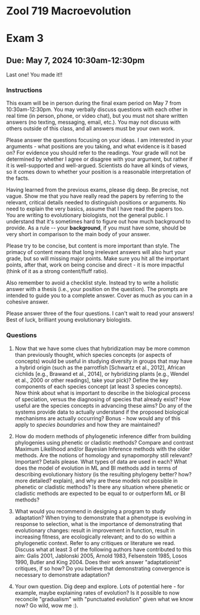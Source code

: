 # Zool 719 Macroevolution
# Exam 3
## Due: May 7, 2024 10:30am-12:30pm

Last one! You made it!!

### Instructions
This exam will be in person during the final exam period on May 7 from 10:30am-12:30pm. You may verbally discuss questions with each other in real time (in person, phone, or video chat), but you must not share written answers (no texting, messaging, email, etc.). You may not discuss with others outside of this class, and all answers must be your own work.

Please answer the questions focusing on your ideas. I am interested in your arguments - what positions are you taking, and what evidence is it based on? For evidence you should refer to the readings. Your grade will not be determined by whether I agree or disagree with your argument, but rather if it is well-supported and well-argued. Scientists do have all kinds of views, so it comes down to whether your position is a reasonable interpretation of the facts.

Having learned from the previous exams, please dig deep. Be precise, not vague. Show me that you have really read the papers by referring to the relevant, critical details needed to distinguish positions or arguments. No need to explain the very basics, assume that I have read the papers too. You are writing to evolutionary biologists, not the general public. I understand that itʻs sometimes hard to figure out how much background to provide. As a rule -- your **background**, if you must have some, should be very short in comparison to the main body of your answer.

Please try to be concise, but content is more important than style. The primacy of content means that long irrelevant answers will also hurt your grade, but so will missing major points. Make sure you hit all the important points, after that, work on being concise and direct - it is more impactful (think of it as a strong content/fluff ratio).

Also remember to avoid a checklist style. Instead try to write a holistic answer with a thesis (i.e., your position on the question). The prompts are intended to guide you to a complete answer. Cover as much as you can in a cohesive answer.

Please answer three of the four questions. I can't wait to read your answers! Best of luck, brilliant young evolutionary biologists.

### Questions

1. Now that we have some clues that hybridization may be more common than previously thought, which species concepts (or aspects of concepts) would be useful in studying diversity in groups that may have a hybrid origin (such as the parrotfish [Schwartz et al., 2012], African cichlids [e.g., Brawand et al., 2014], or hybridizing plants [e.g., Wendel et al., 2000 or other readings], take your pick)? Define the key components of each species concept (at least 3 species concepts). Now think about what is important to describe in the biological process of speciation, versus the diagnosing of species that already exist? How useful are the species concepts in advancing these aims? Do any of the systems provide data to actually understand if the proposed biological mechanisms are actually occurring? Bonus - how would any of this apply to *species boundaries* and how they are maintained?

2. How do modern methods of phylogenetic inference differ from building phylogenies using phenetic or cladistic methods? Compare and contrast Maximum Likelihood and/or Bayesian Inference methods with the older methods. Are the notions of homology and synapomorphy still relevant? Important? Details please. What types of data are used in each? What does the model of evolution in ML and BI methods add in terms of describing evolutionary history (is the resulting phylogeny better? how? more detailed? explain), and why are these models not possible in phenetic or cladistic methods? Is there any situation where phenetic or cladistic methods are expected to be equal to or outperform ML or BI methods? 

3. What would you recommend in designing a program to study adaptation? When trying to demonstrate that a phenotype is evolving in response to selection, what is the importance of demonstrating that evolutionary changes: result in improvement in function, result in increasing fitness, are ecologically relevant; and to do so within a phylogenetic context. Refer to any critiques or literature we read. Discuss what at least 3 of the following authors have contributed to this aim: Galis 2001, Jablonski 2005, Arnold 1983, Felsenstein 1985, Losos 1990, Butler and King 2004. Does their work answer "adaptationist" critiques, if so how? Do you believe that demonstrating convergence is necessary to demonstrate adaptation?

4. Your own question. Dig deep and explore. Lots of potential here - for example, maybe explaining rates of evolution? Is it possible to now reconcile "gradualism" with "punctuated evolution" given what we know now?  Go wild, wow me :).
